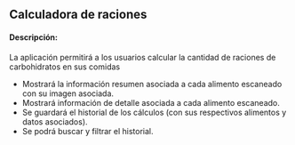 ## Calculadora de raciones

#### Descripción:
La aplicación permitirá a los usuarios calcular la cantidad de raciones de carbohidratos en sus comidas

* Mostrará la información resumen asociada a cada alimento escaneado con su imagen asociada.
* Mostrará información de detalle asociada a cada alimento escaneado. 
* Se guardará el historial de los cálculos (con sus respectivos alimentos y datos asociados). 
* Se podrá buscar y filtrar el historial. 